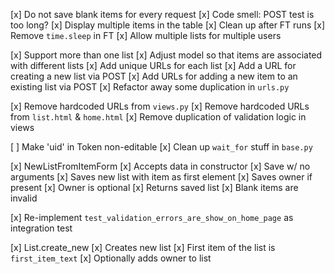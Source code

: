 [x] Do not save blank items for every request
[x] Code smell: POST test is too long?
[x] Display multiple items in the table
[x] Clean up after FT runs
[x] Remove `time.sleep` in FT
[x] Allow multiple lists for multiple users

[x] Support more than one list
  [x] Adjust model so that items are associated with different lists
  [x] Add unique URLs for each list
  [x] Add a URL for creating a new list via POST
  [x] Add URLs for adding a new item to an existing list via POST
  [x] Refactor away some duplication in `urls.py`

[x] Remove hardcoded URLs from `views.py`
[x] Remove hardcoded URLs from `list.html` & `home.html`
[x] Remove duplication of validation logic in views

[ ] Make 'uid' in Token non-editable
[x] Clean up `wait_for` stuff in `base.py`

[x] NewListFromItemForm
  [x] Accepts data in constructor
  [x] Save w/ no arguments
    [x] Saves new list with item as first element
    [x] Saves owner if present
    [x] Owner is optional
    [x] Returns saved list
  [x] Blank items are invalid

[x] Re-implement `test_validation_errors_are_show_on_home_page` as integration test

[x] List.create_new
  [x] Creates new list
  [x] First item of the list is `first_item_text`
  [x] Optionally adds owner to list
